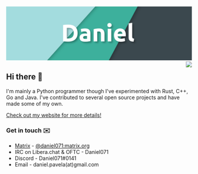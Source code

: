 ![My banner](https://raw.githubusercontent.com/daniel071/images-for-readme/master/banner%20v3.4%20cropped.png)
<a href="https://pavela.net">
  <img align="right" src="https://komarev.com/ghpvc/?username=daniel071&label=Profile%20views&color=0e75b6&style=flat" />
</a>
## Hi there 👋

I'm mainly a Python programmer though I've experimented with Rust, C++, Go and Java. 
I've contributed to several open source projects and have made some of my own.

[Check out my website for more details!](https://pavela.net/)

### Get in touch ✉️
- [Matrix](https://matrix.org) - [@daniel071:matrix.org](https://matrix.to/#/@daniel071:matrix.org)
- IRC on Libera.chat & OFTC - Daniel071
- Discord - Daniel071#0141
- Email - daniel.pavela(at)gmail.com
